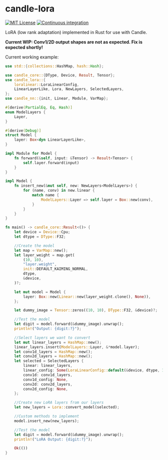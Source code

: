 # candle-lora
[![MIT License](https://img.shields.io/badge/License-MIT-informational)](LICENSE)
[![Continuous integration](https://github.com/EricLBuehler/candle-lora/actions/workflows/ci.yml/badge.svg)](https://github.com/EricLBuehler/candle-lora/actions/workflows/ci.yml)

LoRA (low rank adaptation) implemented in Rust for use with Candle.

**Current WIP: Conv1/2D output shapes are not as expected. Fix is expected shortly!**

Current working example:
```rust
use std::{collections::HashMap, hash::Hash};

use candle_core::{DType, Device, Result, Tensor};
use candle_lora::{
    loralinear::LoraLinearConfig,
    LinearLayerLike, Lora, NewLayers, SelectedLayers,
};
use candle_nn::{init, Linear, Module, VarMap};

#[derive(PartialEq, Eq, Hash)]
enum ModelLayers {
    Layer,
}

#[derive(Debug)]
struct Model {
    layer: Box<dyn LinearLayerLike>,
}

impl Module for Model {
    fn forward(&self, input: &Tensor) -> Result<Tensor> {
        self.layer.forward(input)
    }
}

impl Model {
    fn insert_new(&mut self, new: NewLayers<ModelLayers>) {
        for (name, conv) in new.linear {
            match name {
                ModelLayers::Layer => self.layer = Box::new(conv),
            }
        }
    }
}

fn main() -> candle_core::Result<()> {
    let device = Device::Cpu;
    let dtype = DType::F32;

    //Create the model
    let map = VarMap::new();
    let layer_weight = map.get(
        (10, 10),
        "layer.weight",
        init::DEFAULT_KAIMING_NORMAL,
        dtype,
        &device,
    )?;

    let mut model = Model {
        layer: Box::new(Linear::new(layer_weight.clone(), None)),
    };

    let dummy_image = Tensor::zeros((10, 10), DType::F32, &device)?;

    //Test the model
    let digit = model.forward(&dummy_image).unwrap();
    println!("Output: {digit:?}");

    //Select layers we want to convert
    let mut linear_layers = HashMap::new();
    linear_layers.insert(ModelLayers::Layer, &*model.layer);
    let conv1d_layers = HashMap::new();
    let conv2d_layers = HashMap::new();
    let selected = SelectedLayers {
        linear: linear_layers,
        linear_config: Some(LoraLinearConfig::default(&device, dtype, 10, 10)),
        conv1d: conv1d_layers,
        conv1d_config: None,
        conv2d: conv2d_layers,
        conv2d_config: None,
    };

    //Create new LoRA layers from our layers
    let new_layers = Lora::convert_model(selected);

    //Custom methods to implement
    model.insert_new(new_layers);

    //Test the model
    let digit = model.forward(&dummy_image).unwrap();
    println!("LoRA Output: {digit:?}");

    Ok(())
}
```